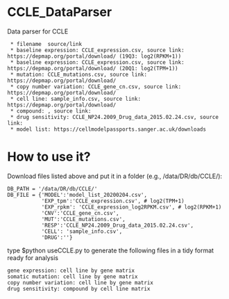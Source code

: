 # CCLE_DataParser

Data parser for CCLE

     * filename  source/link
     * baseline expression: CCLE_expression.csv, source link: https://depmap.org/portal/download/ (19Q3: log2(RPKM+1))
     * baseline expression: CCLE_expression.csv, source link: https://depmap.org/portal/download/ (20Q1: log2(TPM+1))
     * mutation: CCLE_mutations.csv, source link: https://depmap.org/portal/download/
     * copy number variation: CCLE_gene_cn.csv, source link: https://depmap.org/portal/download/
     * cell line: sample_info.csv, source link: https://depmap.org/portal/download/
     * compound: , source link:
     * drug sensitivity: CCLE_NP24.2009_Drug_data_2015.02.24.csv, source link:
     * model list: https://cellmodelpassports.sanger.ac.uk/downloads

# How to use it?

Download files listed above and put it in a folder (e.g., /data/DR/db/CCLE/):

```{python}
DB_PATH = '/data/DR/db/CCLE/'
DB_FILE = {'MODEL':'model_list_20200204.csv',
           'EXP_tpm':'CCLE_expression.csv', # log2(TPM+1)
           'EXP_rpkm': 'CCLE_expression_log2RPKM.csv', # log2(RPKM+1)
           'CNV':'CCLE_gene_cn.csv',
           'MUT':'CCLE_mutations.csv',
           'RESP':'CCLE_NP24.2009_Drug_data_2015.02.24.csv',
           'CELL': 'sample_info.csv',
           'DRUG':''}
```

type $python useCCLE.py to generate the following files in a tidy format ready for analysis

```{python}
gene expression: cell line by gene matrix
somatic mutation: cell line by gene matrix
copy number variation: cell line by gene matrix
drug sensitivity: compound by cell line matrix
```
